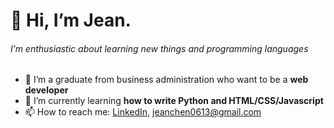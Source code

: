 # 👋 Hi, I’m Jean.
###### I’m enthusiastic about learning new things and programming languages

- 👀 I’m a graduate from business administration who want to be a **web developer**
- 🌱 I’m currently learning **how to write Python and HTML/CSS/Javascript**
- 📫 How to reach me: [LinkedIn](https://www.linkedin.com/in/jen-chen-4b512a18b/), jeanchen0613@gmail.com

<!---
jenchen-dev/jenchen-dev is a ✨ special ✨ repository because its `README.md` (this file) appears on your GitHub profile.
You can click the Preview link to take a look at your changes.
--->
